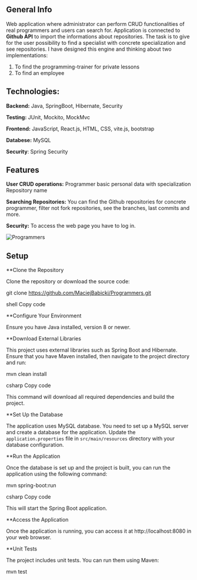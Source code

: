 ## General Info
Web application where administrator can perform CRUD functionalities of real programmers and users can search for. Application is connected to **Github API** to import the informations about repositories. The task is to give for the user possibility to find a specialist with concrete specialization and see repositories. 
I have designed this engine and thinking about two implementations:   
1) To find the programming-trainer for private lessons
2) To find an employee

## Technologies:

**Backend:** Java, SpringBoot, Hibernate, Security

**Testing:** JUnit, Mockito, MockMvc

**Frontend:** JavaScript, React.js, HTML, CSS, vite.js, bootstrap 

**Databese:** MySQL

**Security**: Spring Security

## Features
**User CRUD operations:** Programmer basic personal data with specialization Repository name

**Searching Repositories:** You can find the Github repositories for concrete programmer, filter not fork repositories, see the branches, last commits and more.

**Security:** To access the web page you have to log in.

![Programmers](https://github.com/MaciejBabicki/Programmers/assets/123827748/c271de49-bc31-4677-a039-b11874ff387e)


## Setup
**Clone the Repository

Clone the repository or download the source code:

git clone https://github.com/MaciejBabicki/Programmers.git

shell
Copy code

**Configure Your Environment

Ensure you have Java installed, version 8 or newer.

**Download External Libraries

This project uses external libraries such as Spring Boot and Hibernate. Ensure that you have Maven installed, then navigate to the project directory and run:

mvn clean install

csharp
Copy code

This command will download all required dependencies and build the project.

**Set Up the Database

The application uses MySQL database. You need to set up a MySQL server and create a database for the application. Update the `application.properties` file in `src/main/resources` directory with your database configuration.

**Run the Application

Once the database is set up and the project is built, you can run the application using the following command:

mvn spring-boot:run

csharp
Copy code

This will start the Spring Boot application.

**Access the Application

Once the application is running, you can access it at http://localhost:8080 in your web browser.

**Unit Tests

The project includes unit tests. You can run them using Maven:

mvn test

